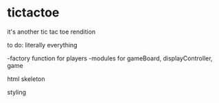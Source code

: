 # tictactoe
it's another tic tac toe rendition


to do:
literally everything

-factory function for players
-modules for gameBoard, displayController, game

html skeleton

styling